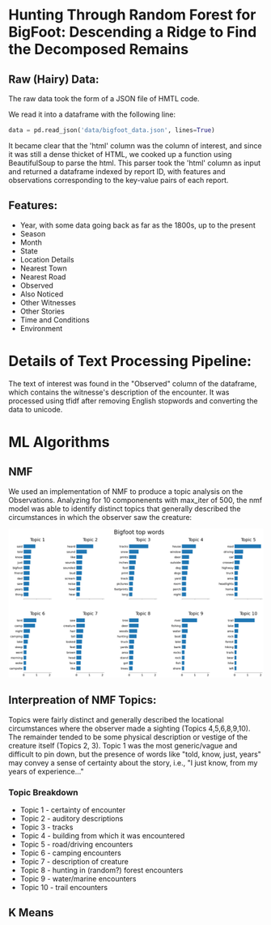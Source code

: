 # Hunting Through Random Forest for BigFoot: Descending a Ridge to Find the Decomposed Remains

## Raw (Hairy) Data:

The raw data took the form of a JSON file of HMTL code. 

We read it into a dataframe with the following line: 
```python
data = pd.read_json('data/bigfoot_data.json', lines=True)
```

It became clear that the 'html' column was the column of interest, and since it was still a dense thicket of HTML, we cooked up a function using BeautifulSoup to parse the html. This parser took the 'html' column as input and returned a dataframe indexed by report ID, with features and observations corresponding to the key-value pairs of each report. 

## Features: 
* Year, with some data going back as far as the 1800s, up to the present
* Season
* Month
* State
* Location Details
* Nearest Town
* Nearest Road
* Observed
* Also Noticed
* Other Witnesses
* Other Stories
* Time and Conditions
* Environment


# Details of Text Processing Pipeline:

The text of interest was found in the "Observed" column of the dataframe, which contains the witnesse's description of the encounter. It was processed using tfidf after removing English stopwords and converting the data to unicode. 

# ML Algorithms

## NMF
We used an implementation of NMF to produce a topic analysis on the Observations. Analyzing for 10 componenents with max_iter of 500, the nmf model was able to identify distinct topics that generally described the circumstances in which the observer saw the creature:

![Top Ten Words for 10-topic NMF Analysis](images/nmf_10topic_chart.png)

## Interpreation of NMF Topics:
Topics were fairly distinct and generally described the locational circumstances where the observer made a sighting (Topics 4,5,6,8,9,10). The remainder tended to be some physical description or vestige of the creature itself (Topics 2, 3). Topic 1 was the most generic/vague and difficult to pin down, but the presence of words like "told, know, just, years" may convey a sense of certainty about the story, i.e., "I just know, from my years of experience..."

### Topic Breakdown
* Topic 1 - certainty of encounter
* Topic 2 - auditory descriptions
* Topic 3 - tracks
* Topic 4 - building from which it was encountered
* Topic 5 - road/driving encounters
* Topic 6 - camping encounters
* Topic 7 - description of creature
* Topic 8 - hunting in (random?) forest encounters
* Topic 9 - water/marine encounters
* Topic 10 - trail encounters 



## K Means



